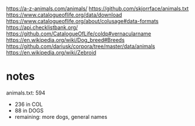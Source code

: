 https://a-z-animals.com/animals/
https://github.com/skjorrface/animals.txt
https://www.catalogueoflife.org/data/download
https://www.catalogueoflife.org/about/colusage#data-formats
https://api.checklistbank.org/
https://github.com/CatalogueOfLife/coldp#vernacularname
https://en.wikipedia.org/wiki/Dog_breed#Breeds
https://github.com/dariusk/corpora/tree/master/data/animals
https://en.wikipedia.org/wiki/Zebroid


# notes
animals.txt: 594
- 236 in COL
- 88 in DOGS
- remaining: more dogs, general names

